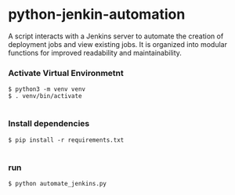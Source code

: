 # python-jenkin-automation
A script interacts with a Jenkins server to automate the creation of deployment jobs and view existing jobs. It is organized into modular functions for improved readability and maintainability.

### Activate Virtual Environmetnt 

```
$ python3 -m venv venv
$ . venv/bin/activate
```
#

### Install dependencies

```
$ pip install -r requirements.txt
```
#

### run

```
$ python automate_jenkins.py
```

#



